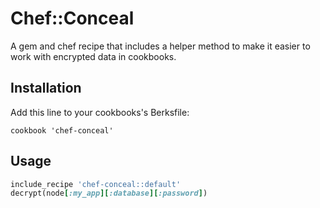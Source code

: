 # Chef::Conceal

A gem and chef recipe that includes a helper method to make it easier to work with encrypted data in cookbooks.

## Installation

Add this line to your cookbooks's Berksfile:

    cookbook 'chef-conceal'

## Usage

```ruby
include_recipe 'chef-conceal::default'
decrypt(node[:my_app][:database][:password])
```

